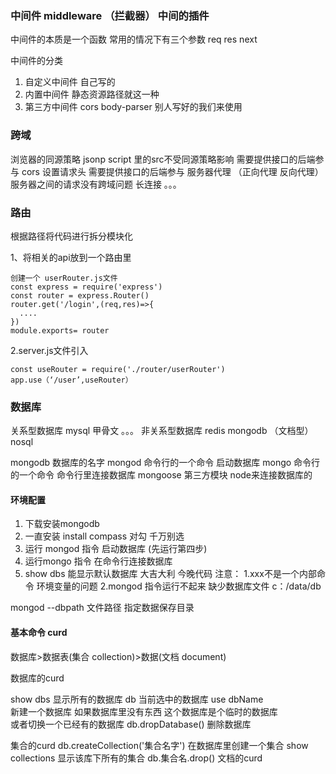 ### 中间件 middleware （拦截器） 中间的插件

中间件的本质是一个函数 
常用的情况下有三个参数 req  res next

中间件的分类

1. 自定义中间件  自己写的
2. 内置中间件    静态资源路径就这一种
3. 第三方中间件  cors body-parser 别人写好的我们来使用


### 跨域
浏览器的同源策略
jsonp  script 里的src不受同源策略影响  需要提供接口的后端参与
cors   设置请求头 需要提供接口的后端参与
服务器代理 （正向代理 反向代理） 服务器之间的请求没有跨域问题
长连接 
。。。

### 路由
根据路径将代码进行拆分模块化

1、将相关的api放到一个路由里

```
创建一个 userRouter.js文件
const express = require('express')
const router = express.Router()
router.get('/login',(req,res)=>{
  ....
})
module.exports= router
```
2.server.js文件引入
```
const useRouter = require('./router/userRouter')
app.use（‘/user’,useRouter）
```
### 数据库
关系型数据库  mysql  甲骨文 。。。
非关系型数据库   redis mongodb （文档型） nosql

mongodb 数据库的名字
mongod  命令行的一个命令 启动数据库
mongo   命令行的一个命令 命令行里连接数据库
mongoose 第三方模块 node来连接数据库的

#### 环境配置
1. 下载安装mongodb
2. 一直安装 install compass  对勾 千万别选
3. 运行 mongod 指令  启动数据库  (先运行第四步)
4. 运行mongo 指令   在命令行连接数据库
5. show dbs  能显示默认数据库 大吉大利 今晚代码
注意：
  1.xxx不是一个内部命令  环境变量的问题
  2.mongod 指令运行不起来 缺少数据库文件  c：/data/db 

mongod --dbpath 文件路径   指定数据保存目录
#### 基本命令 curd
数据库>数据表(集合 collection)>数据(文档 document)

数据库的curd

show dbs  显示所有的数据库
db        当前选中的数据库
use  dbName  
新建一个数据库 如果数据库里没有东西 这个数据库是个临时的数据库  
或者切换一个已经有的数据库
db.dropDatabase() 删除数据库

集合的curd
db.createCollection('集合名字') 在数据库里创建一个集合
show collections 显示该库下所有的集合
db.集合名.drop()
文档的curd
  
